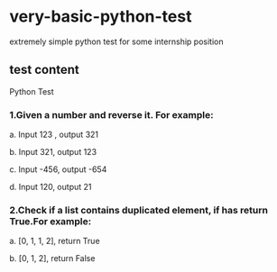 # very-basic-python-test
extremely simple python test for some internship position

## test content

Python Test

### 1.Given a number and reverse it. For example:

a. Input 123 , output 321

b. Input 321, output 123

c. Input -456, output -654

d. Input 120, output 21


### 2.Check if a list contains duplicated element, if has return True.For example:

a. [0, 1, 1, 2], return True

b. [0, 1, 2], return False
